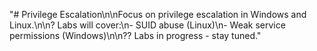"# Privilege Escalation\n\nFocus on privilege escalation in Windows and Linux.\n\n? Labs will cover:\n- SUID abuse (Linux)\n- Weak service permissions (Windows)\n\n?? Labs in progress - stay tuned." 
